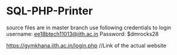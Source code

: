 # SQL-PHP-Printer
source files are in master branch
use following credentials to login
username: ee18btech11013@iith.ac.in
Password: $dmrocks28

https://gymkhana.iith.ac.in/login.php //Link of the actual website
